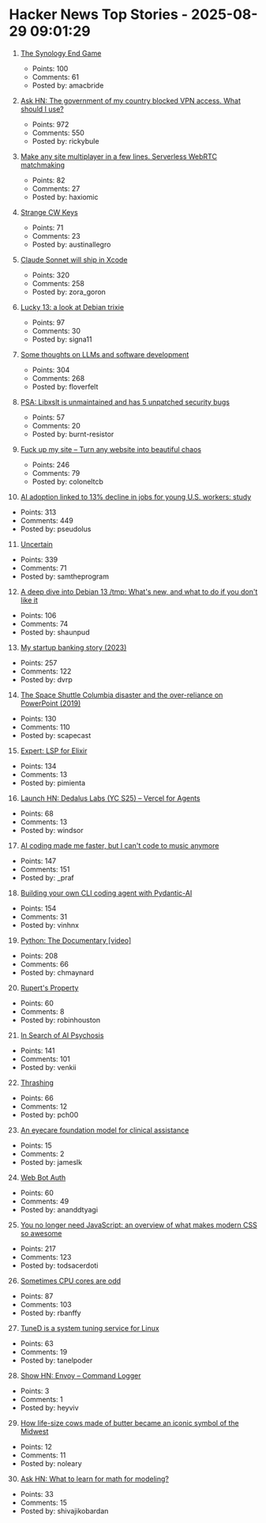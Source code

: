 # Hacker News Top Stories - 2025-08-29 09:01:29

1. [The Synology End Game](https://lowendbox.com/blog/they-used-to-be-good-but-now-theyve-turned-to-evil-the-synology-end-game/)
   - Points: 100
   - Comments: 61
   - Posted by: amacbride

2. [Ask HN: The government of my country blocked VPN access. What should I use?](undefined)
   - Points: 972
   - Comments: 550
   - Posted by: rickybule

3. [Make any site multiplayer in a few lines. Serverless WebRTC matchmaking](https://oxism.com/trystero/)
   - Points: 82
   - Comments: 27
   - Posted by: haxiomic

4. [Strange CW Keys](https://sites.google.com/site/oh6dccw/strangecwkeys)
   - Points: 71
   - Comments: 23
   - Posted by: austinallegro

5. [Claude Sonnet will ship in Xcode](https://developer.apple.com/documentation/xcode-release-notes/xcode-26-release-notes)
   - Points: 320
   - Comments: 258
   - Posted by: zora_goron

6. [Lucky 13: a look at Debian trixie](https://lwn.net/Articles/1033474/)
   - Points: 97
   - Comments: 30
   - Posted by: signa11

7. [Some thoughts on LLMs and software development](https://martinfowler.com/articles/202508-ai-thoughts.html)
   - Points: 304
   - Comments: 268
   - Posted by: floverfelt

8. [PSA: Libxslt is unmaintained and has 5 unpatched security bugs](https://vuxml.freebsd.org/freebsd/b0a3466f-5efc-11f0-ae84-99047d0a6bcc.html)
   - Points: 57
   - Comments: 20
   - Posted by: burnt-resistor

9. [Fuck up my site – Turn any website into beautiful chaos](https://www.fuckupmysite.com/?url=https%3A%2F%2Fnews.ycombinator.com&torchCursor=true&comicSans=true&fakeCursors=true&peskyFly=true)
   - Points: 246
   - Comments: 79
   - Posted by: coloneltcb

10. [AI adoption linked to 13% decline in jobs for young U.S. workers: study](https://www.cnbc.com/2025/08/28/generative-ai-reshapes-us-job-market-stanford-study-shows-entry-level-young-workers.html)
   - Points: 313
   - Comments: 449
   - Posted by: pseudolus

11. [Uncertain<T>](https://nshipster.com/uncertainty/)
   - Points: 339
   - Comments: 71
   - Posted by: samtheprogram

12. [A deep dive into Debian 13 /tmp: What's new, and what to do if you don't like it](https://lowendbox.com/blog/a-deep-dive-into-debian-13s-tmp-whats-new-and-what-to-do-if-you-dont-like-it/)
   - Points: 106
   - Comments: 74
   - Posted by: shaunpud

13. [My startup banking story (2023)](https://mitchellh.com/writing/my-startup-banking-story)
   - Points: 257
   - Comments: 122
   - Posted by: dvrp

14. [The Space Shuttle Columbia disaster and the over-reliance on PowerPoint (2019)](https://mcdreeamiemusings.com/blog/2019/4/13/gsux1h6bnt8lqjd7w2t2mtvfg81uhx)
   - Points: 130
   - Comments: 110
   - Posted by: scapecast

15. [Expert: LSP for Elixir](https://github.com/elixir-lang/expert)
   - Points: 134
   - Comments: 13
   - Posted by: pimienta

16. [Launch HN: Dedalus Labs (YC S25) – Vercel for Agents](undefined)
   - Points: 68
   - Comments: 13
   - Posted by: windsor

17. [AI coding made me faster, but I can't code to music anymore](https://www.praf.me/ai-coding)
   - Points: 147
   - Comments: 151
   - Posted by: _praf

18. [Building your own CLI coding agent with Pydantic-AI](https://martinfowler.com/articles/build-own-coding-agent.html)
   - Points: 154
   - Comments: 31
   - Posted by: vinhnx

19. [Python: The Documentary [video]](https://www.youtube.com/watch?v=GfH4QL4VqJ0)
   - Points: 208
   - Comments: 66
   - Posted by: chmaynard

20. [Rupert's Property](https://johncarlosbaez.wordpress.com/2025/08/28/a-polyhedron-without-ruperts-property/)
   - Points: 60
   - Comments: 8
   - Posted by: robinhouston

21. [In Search of AI Psychosis](https://www.astralcodexten.com/p/in-search-of-ai-psychosis)
   - Points: 141
   - Comments: 101
   - Posted by: venkii

22. [Thrashing](https://exple.tive.org/blarg/2025/08/26/thrashing/)
   - Points: 66
   - Comments: 12
   - Posted by: pch00

23. [An eyecare foundation model for clinical assistance](https://www.nature.com/articles/s41591-025-03900-7)
   - Points: 15
   - Comments: 2
   - Posted by: jameslk

24. [Web Bot Auth](https://developers.cloudflare.com/bots/reference/bot-verification/web-bot-auth/)
   - Points: 60
   - Comments: 49
   - Posted by: ananddtyagi

25. [You no longer need JavaScript: an overview of what makes modern CSS so awesome](https://lyra.horse/blog/2025/08/you-dont-need-js/)
   - Points: 217
   - Comments: 123
   - Posted by: todsacerdoti

26. [Sometimes CPU cores are odd](https://anubis.techaro.lol/blog/2025/cpu-core-odd/)
   - Points: 87
   - Comments: 103
   - Posted by: rbanffy

27. [TuneD is a system tuning service for Linux](https://tuned-project.org/)
   - Points: 63
   - Comments: 19
   - Posted by: tanelpoder

28. [Show HN: Envoy – Command Logger](https://github.com/heyyviv/envoy)
   - Points: 3
   - Comments: 1
   - Posted by: heyviv

29. [How life-size cows made of butter became an iconic symbol of the Midwest](https://www.smithsonianmag.com/smithsonian-institution/how-life-size-cows-made-of-butter-became-an-iconic-symbol-of-the-midwest-180987208/)
   - Points: 12
   - Comments: 11
   - Posted by: noleary

30. [Ask HN: What to learn for math for modeling?](undefined)
   - Points: 33
   - Comments: 15
   - Posted by: shivajikobardan

